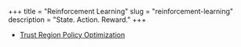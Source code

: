 +++
title = "Reinforcement Learning"
slug = "reinforcement-learning"
description = "State. Action. Reward."
+++

- [Trust Region Policy Optimization](/trust-region-policy-optimization)
